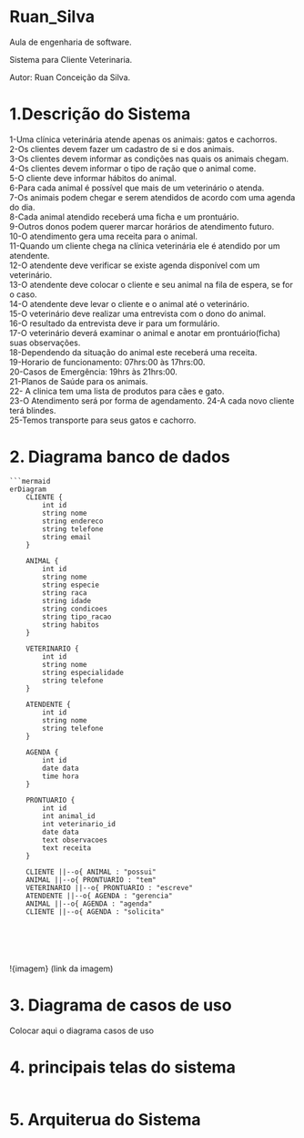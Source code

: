 # Ruan_Silva
Aula de engenharia de software.  

Sistema para Cliente Veterinaria.

Autor: Ruan Conceição da Silva.   


# 1.Descrição do Sistema
1-Uma clínica veterinária atende apenas os animais: gatos e cachorros.  
2-Os clientes devem fazer um cadastro de si e dos animais.     
3-Os clientes devem informar as condições nas quais os animais chegam.   
4-Os clientes devem informar o tipo de ração que o animal come.         
5-O cliente deve informar hábitos do animal.        
6-Para cada animal é possível que mais de um veterinário o atenda.      
7-Os animais podem chegar e serem atendidos de acordo com uma agenda do dia.        
8-Cada animal atendido receberá uma ficha e um prontuário.          
9-Outros donos podem querer marcar horários de atendimento futuro.      
10-O atendimento gera uma receita para o animal.        
11-Quando um cliente chega na clínica veterinária ele é atendido por um atendente.          
12-O atendente deve verificar se existe agenda disponível com um veterinário.           
13-O atendente deve colocar o cliente e seu animal na fila de espera, se for o caso.          
14-O atendente deve levar o cliente e o animal até o veterinário.           
15-O veterinário deve realizar uma entrevista com o dono do animal.               
16-O resultado da entrevista deve ir para um formulário.            
17-O veterinário deverá examinar o animal e anotar em prontuário(ficha) suas observações.              
18-Dependendo da situação do animal este receberá uma receita.          
19-Horario de funcionamento: 07hrs:00 às 17hrs:00.                  
20-Casos de Emergência: 19hrs às 21hrs:00.  
21-Planos de Saúde para os animais.     
22- A clinica tem uma lista de produtos para cães e gato.   
23-O Atendimento será por forma de agendamento. 
24-A cada novo cliente terá blindes.    
25-Temos transporte para seus gatos e cachorro. 


# 2. Diagrama banco de dados

```mermaid
```mermaid
erDiagram
    CLIENTE {
        int id
        string nome
        string endereco
        string telefone
        string email
    }

    ANIMAL {
        int id
        string nome
        string especie
        string raca
        string idade
        string condicoes
        string tipo_racao
        string habitos
    }

    VETERINARIO {
        int id
        string nome
        string especialidade
        string telefone
    }

    ATENDENTE {
        int id
        string nome
        string telefone
    }

    AGENDA {
        int id
        date data
        time hora
    }

    PRONTUARIO {
        int id
        int animal_id
        int veterinario_id
        date data
        text observacoes
        text receita
    }

    CLIENTE ||--o{ ANIMAL : "possui"
    ANIMAL ||--o{ PRONTUARIO : "tem"
    VETERINARIO ||--o{ PRONTUARIO : "escreve"
    ATENDENTE ||--o{ AGENDA : "gerencia"
    ANIMAL ||--o{ AGENDA : "agenda"
    CLIENTE ||--o{ AGENDA : "solicita"






```

!{imagem} (link da imagem)

# 3. Diagrama de casos de uso
Colocar aqui o diagrama casos de uso
![]()

# 4. principais telas do sistema

![]()


# 5. Arquiterua do Sistema

![]()
